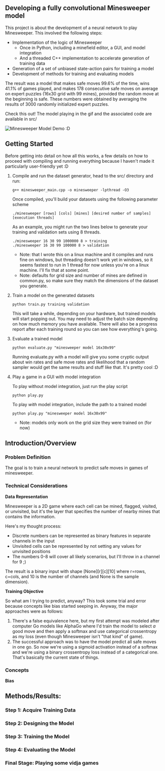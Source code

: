 
## Developing a fully convolutional Minesweeper model

This project is about the development of a neural network to play Minesweeper. This involved the following steps:
* Implementation of the logic of Minesweeper
    * Once in Python, including a minefield editor, a GUI, and model integration
    * And a threaded C++ implementation to accelerate generation of training data
* Generation of a set of unbiased state-action pairs for training a model
* Development of methods for training and evaluating models

The result was a model that makes safe moves 99.6% of the time, wins 41.1% of games played, and makes 178 consecutive safe moves on average on expert puzzles (16x30 grid with 99 mines), provided the random move at the beginning is safe. These numbers were obtained by averaging the results of 3000 randomly initialized expert puzzles.

Check this out! The model playing in the gif and the associated code are available in src/

![Minesweeper Model Demo :D](model_pwns_expert_minefield.gif~)

## Getting Started

Before getting into detail on how all this works, a few details on how to proceed with compiling and running everything because I haven't made it particularly user-friendly yet :D

1) Compile and run the dataset generator, head to the src/ directory and run:
    ```
    g++ minesweeper_main.cpp -o minesweeper -lpthread -O3
    ```
   
    Once compiled, you'll build your datasets using the following parameter scheme

    ```
    ./minesweeper [rows] [cols] [mines] [desired number of samples] [execution threads]
    ```

    As an example, you might run the two lines below to generate your training and validation sets using 8 threads. 

    ```
    ./minesweeper 16 30 99 1000000 8 > training
    ./minesweeper 16 30 99 100000 8 > validation
    ```

    * Note: that I wrote this on a linux machine and it compiles and runs fine on windows, but threading doesn't work yet in windows, so it seems fastest to run in 1 thread for now unless you're on a linux machine. I'll fix that at some point.
    * Note: defaults for grid size and number of mines are defined in common.py, so make sure they match the dimensions of the dataset you generate.

2) Train a model on the generated datasets

    ```
    python train.py training validation
    ```

    This will take a while, depending on your hardware, but trained models will start popping out. You may need to adjust the batch size depending on how much memory you have available. There will also be a progress report after each training round so you can see how everything's going.

3) Evaluate a trained model

    ```
    python evaluate.py "minesweeper model 16x30x99"
    ```
    
    Running evaluate.py with a model will give you some cryptic output about win rates and safe move rates and likelihood that a random sampler would get the same results and stuff like that. It's pretty cool :D

4) Play a game in a GUI with model integration

    To play without model integration, just run the play script
    
    ```
    python play.py
    ```
    
    To play *with* model integration, include the path to a trained model
    
    ```
    python play.py "minesweeper model 16x30x99"
    ```
    
    * Note: models only work on the grid size they were trained on (for now)

## Introduction/Overview

### Problem Definition

The goal is to train a neural network to predict safe moves in games of minesweeper.

### Technical Considerations

**Data Representation**

Minesweeper is a 2D game where each cell can be mined, flagged, visited, or unvisited, but it's the layer that specifies the number of nearby mines that contains the information. 

Here's my thought process: 
* Discrete numbers can be represented as binary features in separate channels in the input
* Unvisited cells can be represented by not setting any values for unvisited positions
* The numbers 0-8 will cover all likely scenarios, but I'll throw in a channel for 9 ;)

The result is a binary input with shape [None][r][c][10] where r=rows, c=cols, and 10 is the number of channels (and None is the sample dimension).

**Training Objective**

So what am I trying to predict, anyway? This took some trial and error because concepts like bias started seeping in. Anyway, the major approaches were as follows:
1) There's a false equivalence here, but my first attempt was modeled after computer Go models like AlphaGo where I'd train the model to select *a* good move and then apply a softmax and use categorical crossentropy as my loss (even though Minesweeper isn't "that kind" of game).
2) The successful approach was to have the model predict all safe moves in one go. So now we're using a sigmoid activation instead of a softmax and we're using a binary crossentropy loss instead of a categorical one. That's basically the current state of things.


### Concepts

**Bias**



## Methods/Results:

### Step 1: Acquire Training Data

### Step 2: Designing the Model

### Step 3: Training the Model

### Step 4: Evaluating the Model

### Final Stage: Playing some vidja games

